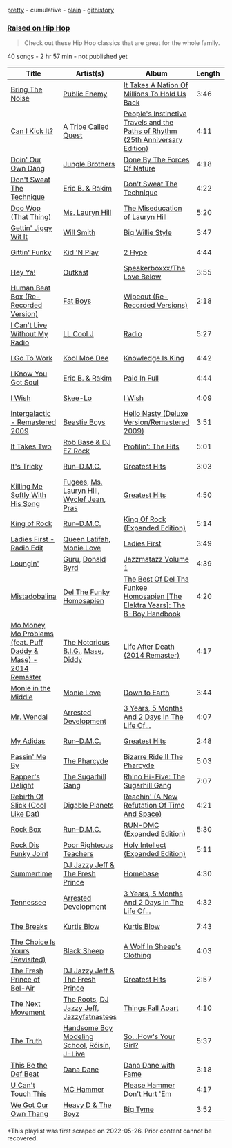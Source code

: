 [pretty](/playlists/pretty/37i9dQZF1DX3YSNrkBY3IB.md) - cumulative - [plain](/playlists/plain/37i9dQZF1DX3YSNrkBY3IB) - [githistory](https://github.githistory.xyz/mackorone/spotify-playlist-archive/blob/main/playlists/plain/37i9dQZF1DX3YSNrkBY3IB)

### [Raised on Hip Hop](https://open.spotify.com/playlist/37i9dQZF1DX3YSNrkBY3IB)

> Check out these Hip Hop classics that are great for the whole family.

40 songs - 2 hr 57 min - not published yet

| Title | Artist(s) | Album | Length | Added | Removed |
|---|---|---|---|---|---|
| [Bring The Noise](https://open.spotify.com/track/6jg8Y7gArYgZeXUBPMre0V) | [Public Enemy](https://open.spotify.com/artist/6Mo9PoU6svvhgEum7wh2Nd) | [It Takes A Nation Of Millions To Hold Us Back](https://open.spotify.com/album/03Mx6yaV7k4bsEmcTH8J49) | 3:46 | 2020-09-29 |  |
| [Can I Kick It?](https://open.spotify.com/track/3Ti0GdlrotgwsAVBBugv0I) | [A Tribe Called Quest](https://open.spotify.com/artist/09hVIj6vWgoCDtT03h8ZCa) | [People's Instinctive Travels and the Paths of Rhythm \(25th Anniversary Edition\)](https://open.spotify.com/album/3kV0i1qqudjf0PGawJ4jck) | 4:11 | 2020-09-29 |  |
| [Doin' Our Own Dang](https://open.spotify.com/track/4fuLWKNpY01OLMT9tARnB4) | [Jungle Brothers](https://open.spotify.com/artist/2iclO3rlyF0YVNE46ctYRj) | [Done By The Forces Of Nature](https://open.spotify.com/album/5FCNQAQLw46CKYbv0n2H6V) | 4:18 | 2021-03-19 |  |
| [Don't Sweat The Technique](https://open.spotify.com/track/48ZUwXrEOhaXLCxvmRYhZv) | [Eric B\. & Rakim](https://open.spotify.com/artist/6jHG1YQkqgojdEzerwvrVv) | [Don't Sweat The Technique](https://open.spotify.com/album/5iaxBk4qVHAMp9vtYSoEBM) | 4:22 | 2020-09-29 |  |
| [Doo Wop \(That Thing\)](https://open.spotify.com/track/0uEp9E98JB5awlA084uaIg) | [Ms\. Lauryn Hill](https://open.spotify.com/artist/2Mu5NfyYm8n5iTomuKAEHl) | [The Miseducation of Lauryn Hill](https://open.spotify.com/album/1BZoqf8Zje5nGdwZhOjAtD) | 5:20 | 2022-01-10 |  |
| [Gettin' Jiggy Wit It](https://open.spotify.com/track/0weAUscowxeqDtpCgtbpgp) | [Will Smith](https://open.spotify.com/artist/41qil2VaGbD194gaEcmmyx) | [Big Willie Style](https://open.spotify.com/album/2esWeP8Ln1sXA0jbDmi3Zq) | 3:47 | 2020-09-29 |  |
| [Gittin' Funky](https://open.spotify.com/track/1gnOtJnOZErFPsADj08XVr) | [Kid 'N Play](https://open.spotify.com/artist/7mldB9nEb6VC2cUj7EcgFw) | [2 Hype](https://open.spotify.com/album/1XN7cuhq8ZIvWsUUZ9xDzR) | 4:44 | 2020-09-29 |  |
| [Hey Ya!](https://open.spotify.com/track/2PpruBYCo4H7WOBJ7Q2EwM) | [Outkast](https://open.spotify.com/artist/1G9G7WwrXka3Z1r7aIDjI7) | [Speakerboxxx/The Love Below](https://open.spotify.com/album/1UsmQ3bpJTyK6ygoOOjG1r) | 3:55 | 2020-09-29 |  |
| [Human Beat Box \(Re\-Recorded Version\)](https://open.spotify.com/track/4tYMaJMiv8DMRnP9tfCpR5) | [Fat Boys](https://open.spotify.com/artist/3537Phr9t8GWkY2GtxDpnt) | [Wipeout \(Re\-Recorded Versions\)](https://open.spotify.com/album/11r8tYGEUCtMwliUxFljCv) | 2:18 | 2020-09-29 |  |
| [I Can't Live Without My Radio](https://open.spotify.com/track/2qfTGzETefwtBWKDThZjnU) | [LL Cool J](https://open.spotify.com/artist/1P8IfcNKwrkQP5xJWuhaOC) | [Radio](https://open.spotify.com/album/4sevefzBUFvJYAzijVBQ2a) | 5:27 | 2020-09-29 |  |
| [I Go To Work](https://open.spotify.com/track/6tGtBvK6DezcjbtUxXGyxe) | [Kool Moe Dee](https://open.spotify.com/artist/2RE8NwNxsOyuNZDD0jRxHP) | [Knowledge Is King](https://open.spotify.com/album/31WVLciVB5ffpco1dZ9vHz) | 4:42 | 2020-09-29 |  |
| [I Know You Got Soul](https://open.spotify.com/track/5D2lp16FQ0VIfLGRDn5jcG) | [Eric B\. & Rakim](https://open.spotify.com/artist/6jHG1YQkqgojdEzerwvrVv) | [Paid In Full](https://open.spotify.com/album/3miZDfDnP7SmOXAJXWdFmz) | 4:44 | 2020-09-29 |  |
| [I Wish](https://open.spotify.com/track/3LklW07tvdx2AHsgfi1Mng) | [Skee\-Lo](https://open.spotify.com/artist/55Pp4Ns5VfTSFsBraW7MQy) | [I Wish](https://open.spotify.com/album/34hLOvajp6WQOGlt6CNLSA) | 4:09 | 2020-09-29 |  |
| [Intergalactic \- Remastered 2009](https://open.spotify.com/track/5fpizYGbi5IQoEraj6FP0R) | [Beastie Boys](https://open.spotify.com/artist/03r4iKL2g2442PT9n2UKsx) | [Hello Nasty \(Deluxe Version/Remastered 2009\)](https://open.spotify.com/album/6eGYLONkDMja0MNtZWnRRB) | 3:51 | 2020-09-29 |  |
| [It Takes Two](https://open.spotify.com/track/3Yxmpx64AdWAzG3qAD4Dty) | [Rob Base & DJ EZ Rock](https://open.spotify.com/artist/6vwFR7NilfrQ4AX0d41fWu) | [Profilin': The Hits](https://open.spotify.com/album/6a6h1DRImqxSsXfn3bk6XU) | 5:01 | 2020-09-29 |  |
| [It's Tricky](https://open.spotify.com/track/3C5b21hX1FePgFAGdzk3Uc) | [Run–D.M.C.](https://open.spotify.com/artist/3CQIn7N5CuRDP8wEI7FiDA) | [Greatest Hits](https://open.spotify.com/album/5CFj95du24x9CwW0raRnmF) | 3:03 | 2020-12-07 |  |
| [Killing Me Softly With His Song](https://open.spotify.com/track/2HAVFycrhtbmLxyyxpm6JI) | [Fugees](https://open.spotify.com/artist/2WKdxPFRD7IqZvlIAvhMgY), [Ms\. Lauryn Hill](https://open.spotify.com/artist/2Mu5NfyYm8n5iTomuKAEHl), [Wyclef Jean](https://open.spotify.com/artist/7aBzpmFXB4WWpPl2F7RjBe), [Pras](https://open.spotify.com/artist/0kJMPTXq7h3ztpDukSx5iD) | [Greatest Hits](https://open.spotify.com/album/29pTiwvAAgbAjrl0g1twLy) | 4:50 | 2021-03-19 |  |
| [King of Rock](https://open.spotify.com/track/7112WRQXlBGe4Os43yw8gV) | [Run–D.M.C.](https://open.spotify.com/artist/3CQIn7N5CuRDP8wEI7FiDA) | [King Of Rock \(Expanded Edition\)](https://open.spotify.com/album/57FQTvThrTFPrGPAvZCjw6) | 5:14 | 2020-09-29 |  |
| [Ladies First \- Radio Edit](https://open.spotify.com/track/2hZ88MVnZCOuXZ2UmeCOFI) | [Queen Latifah](https://open.spotify.com/artist/5m7wCUhYhBh7A3A3YMxrbt), [Monie Love](https://open.spotify.com/artist/7dupCiguCFkYZRisA3foPu) | [Ladies First](https://open.spotify.com/album/5KWbm0YELafqxzEmE27J5O) | 3:49 | 2020-09-29 |  |
| [Loungin'](https://open.spotify.com/track/1VzhfMEGIIkn5hFITMJzW1) | [Guru](https://open.spotify.com/artist/6xyaria4AcxjRuJZLkWvMW), [Donald Byrd](https://open.spotify.com/artist/3ZUZYvTkSr7kJQyAXVpqaL) | [Jazzmatazz Volume 1](https://open.spotify.com/album/64J8girYqmK86ebqBayrjQ) | 4:39 | 2021-03-19 |  |
| [Mistadobalina](https://open.spotify.com/track/0KQd3QY1Y8zC2rfO4ZBQRC) | [Del The Funky Homosapien](https://open.spotify.com/artist/0YsLR3SQd5QTXAhGIGX7cl) | [The Best Of Del Tha Funkee Homosapien \[The Elektra Years\]: The B\-Boy Handbook](https://open.spotify.com/album/2XYtkhFpj90gSdbdmk0Wur) | 4:20 | 2022-01-10 |  |
| [Mo Money Mo Problems \(feat\. Puff Daddy & Mase\) \- 2014 Remaster](https://open.spotify.com/track/7xykwR6UJ4XNND931IsDLW) | [The Notorious B.I.G.](https://open.spotify.com/artist/5me0Irg2ANcsgc93uaYrpb), [Mase](https://open.spotify.com/artist/1wiBLzTI7z9RUwEpNPdFT6), [Diddy](https://open.spotify.com/artist/59wfkuBoNyhDMQGCljbUbA) | [Life After Death \(2014 Remaster\)](https://open.spotify.com/album/6uMVAiciTpTyrQn5QJDPJM) | 4:17 | 2021-03-19 |  |
| [Monie in the Middle](https://open.spotify.com/track/03iVkiiPAFaAgc3qrwrzNa) | [Monie Love](https://open.spotify.com/artist/7dupCiguCFkYZRisA3foPu) | [Down to Earth](https://open.spotify.com/album/3qVeBPVeDw1ACfV0xK2cLP) | 3:44 | 2020-09-29 |  |
| [Mr\. Wendal](https://open.spotify.com/track/5DOYik1z3Of1wAFfY3dYbC) | [Arrested Development](https://open.spotify.com/artist/5Va9LuEmaZxnbk1gMnjMD7) | [3 Years, 5 Months And 2 Days In The Life Of...](https://open.spotify.com/album/4QrhfVaznhrAPlM5xCKBPh) | 4:07 | 2020-09-29 |  |
| [My Adidas](https://open.spotify.com/track/64UQLXFp7Gs189kF3myYiq) | [Run–D.M.C.](https://open.spotify.com/artist/3CQIn7N5CuRDP8wEI7FiDA) | [Greatest Hits](https://open.spotify.com/album/5CFj95du24x9CwW0raRnmF) | 2:48 | 2020-09-29 |  |
| [Passin' Me By](https://open.spotify.com/track/4KkwBjTLeXmBSIwLFqwlKU) | [The Pharcyde](https://open.spotify.com/artist/7yk35uHNQclPXFGFoTU44w) | [Bizarre Ride II The Pharcyde](https://open.spotify.com/album/4VJ6AvbGp6lMv3kCnhRf4Z) | 5:03 | 2021-03-19 |  |
| [Rapper's Delight](https://open.spotify.com/track/0FWhGmPVxLI6jOVF0wjALa) | [The Sugarhill Gang](https://open.spotify.com/artist/7zliF6Q946WznVk3ZMYhZX) | [Rhino Hi\-Five: The Sugarhill Gang](https://open.spotify.com/album/5ccON60mNYkYjzOfu3XBoT) | 7:07 | 2021-04-08 |  |
| [Rebirth Of Slick \(Cool Like Dat\)](https://open.spotify.com/track/26q6YTrXt9l8qshIveiTX9) | [Digable Planets](https://open.spotify.com/artist/0gqIrDRL7CEPBWMmkuZPdQ) | [Reachin' \(A New Refutation Of Time And Space\)](https://open.spotify.com/album/5snUbps5KleLIP0cVI72lP) | 4:21 | 2022-01-10 |  |
| [Rock Box](https://open.spotify.com/track/2XYNq7LIQrh82m7LPiPN8w) | [Run–D.M.C.](https://open.spotify.com/artist/3CQIn7N5CuRDP8wEI7FiDA) | [RUN\-DMC \(Expanded Edition\)](https://open.spotify.com/album/5nK0vU32lSmcGrglfcOfg8) | 5:30 | 2020-09-29 |  |
| [Rock Dis Funky Joint](https://open.spotify.com/track/4sqa3la7lW1uCj10PuUiJK) | [Poor Righteous Teachers](https://open.spotify.com/artist/1j6sK1bUYK36UNfLjdOfFy) | [Holy Intellect \(Expanded Edition\)](https://open.spotify.com/album/79kOIV8l2lC7oZtRrvjNPm) | 5:11 | 2020-09-29 |  |
| [Summertime](https://open.spotify.com/track/20XdEFyaUR9C7aDIdq2OAd) | [DJ Jazzy Jeff & The Fresh Prince](https://open.spotify.com/artist/1mG23iQeR29Ojhq89D5gbh) | [Homebase](https://open.spotify.com/album/2ELLswCKdQXUWbWxhaAklh) | 4:30 | 2020-09-29 |  |
| [Tennessee](https://open.spotify.com/track/1aaoIHFT9UqhlaEwLAhh00) | [Arrested Development](https://open.spotify.com/artist/5Va9LuEmaZxnbk1gMnjMD7) | [3 Years, 5 Months And 2 Days In The Life Of...](https://open.spotify.com/album/4QrhfVaznhrAPlM5xCKBPh) | 4:32 | 2020-09-29 |  |
| [The Breaks](https://open.spotify.com/track/5TvcggVu3s2P1fMAS8BupX) | [Kurtis Blow](https://open.spotify.com/artist/25TKXk9zo9yk0HMJQ3TuE9) | [Kurtis Blow](https://open.spotify.com/album/1ZcUKK3nnmuYVGEUBxXSXt) | 7:43 | 2020-09-29 |  |
| [The Choice Is Yours \(Revisited\)](https://open.spotify.com/track/4k9EkhkFZY8Bk41Qi0Ob7P) | [Black Sheep](https://open.spotify.com/artist/0NnCgUxhtWt1yBtpDyvFQf) | [A Wolf In Sheep's Clothing](https://open.spotify.com/album/4tIQR0m3PPwybQ32P256IO) | 4:03 | 2021-03-19 |  |
| [The Fresh Prince of Bel\-Air](https://open.spotify.com/track/0UREO3QWbXJW3gOUXpK1am) | [DJ Jazzy Jeff & The Fresh Prince](https://open.spotify.com/artist/1mG23iQeR29Ojhq89D5gbh) | [Greatest Hits](https://open.spotify.com/album/36F8dqIQunGUWbsOPWQSjz) | 2:57 | 2020-09-29 |  |
| [The Next Movement](https://open.spotify.com/track/6oObYkdW3HMbqCV3AhSfVR) | [The Roots](https://open.spotify.com/artist/78xUyw6FkVZrRAtziFdtdu), [DJ Jazzy Jeff](https://open.spotify.com/artist/3nmiIgeri4vEY7y0VpbsCn), [Jazzyfatnastees](https://open.spotify.com/artist/4o6gZFD9CkUCVzYqrDR3wV) | [Things Fall Apart](https://open.spotify.com/album/5Kv0SrABtsIyzCniJvR5ih) | 4:10 | 2020-09-29 |  |
| [The Truth](https://open.spotify.com/track/2C0Y5RUvreuiElhHuce9Rv) | [Handsome Boy Modeling School](https://open.spotify.com/artist/3pkmfqaBNsMqnXus05PNfP), [Róisín](https://open.spotify.com/artist/6CMypI6g5ox8xYYx5gIrUZ), [J\-Live](https://open.spotify.com/artist/5bb5uytW59wDF0gpv8iQbE) | [So...How's Your Girl?](https://open.spotify.com/album/5wB26siHPt7fbEeUoZU5j7) | 5:37 | 2021-03-19 |  |
| [This Be the Def Beat](https://open.spotify.com/track/3vzFcaVtFsxJxXsI5MrHri) | [Dana Dane](https://open.spotify.com/artist/4LsQE9hwiCyFmUUkKWYnKp) | [Dana Dane with Fame](https://open.spotify.com/album/1cBQA6BENOelWaOJJRUHz5) | 3:18 | 2020-09-29 |  |
| [U Can't Touch This](https://open.spotify.com/track/1B75hgRqe7A4fwee3g3Wmu) | [MC Hammer](https://open.spotify.com/artist/2rblp9fJo16ZPTcKDtlmKW) | [Please Hammer Don't Hurt 'Em](https://open.spotify.com/album/4r1WecJyt5FOhglysp9zhN) | 4:17 | 2020-09-29 |  |
| [We Got Our Own Thang](https://open.spotify.com/track/0yndiszlOMgxOu3y2vKZvB) | [Heavy D & The Boyz](https://open.spotify.com/artist/4KHdmkq99PXA6QEJ2lKpA3) | [Big Tyme](https://open.spotify.com/album/2RDUJixbxpkSdNdDLR4LL8) | 3:52 | 2020-09-29 |  |

\*This playlist was first scraped on 2022-05-26. Prior content cannot be recovered.

